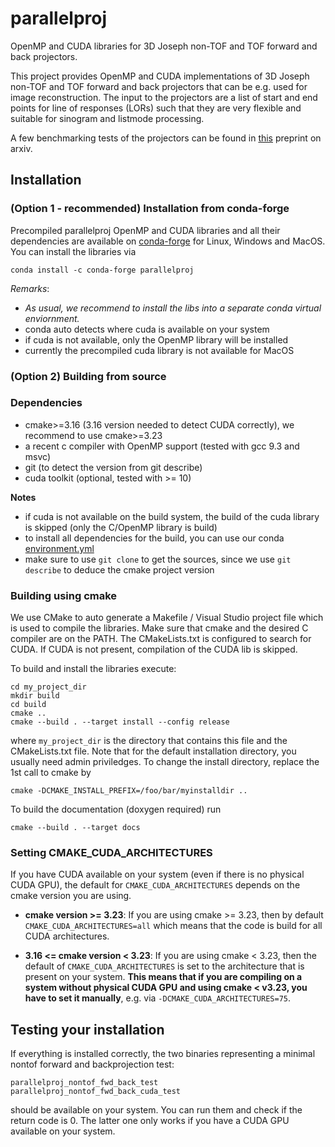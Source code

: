 # parallelproj

OpenMP and CUDA libraries for 3D Joseph non-TOF and TOF forward and back projectors.

This project provides OpenMP and CUDA implementations of 3D Joseph non-TOF and TOF forward and back projectors that can be e.g. used for image reconstruction. The input to the projectors are a list of start and end points for line of responses (LORs) such that they are very flexible and suitable for sinogram and listmode processing.

A few benchmarking tests of the projectors can be found in [this](https://arxiv.org/abs/2212.12519) preprint on arxiv.

## Installation

### (Option 1 - recommended) Installation from conda-forge

Precompiled parallelproj OpenMP and CUDA libraries and all their dependencies are available on [conda-forge](https://github.com/conda-forge/parallelproj-feedstock) 
for Linux, Windows and MacOS. You can install the libraries via
```
conda install -c conda-forge parallelproj
```

*Remarks*:
- *As usual, we recommend to install the libs into a separate conda virtual enviornment.* 
- conda auto detects where cuda is available on your system
- if cuda is not available, only the OpenMP library will be installed
- currently the precompiled cuda library is not available for MacOS


### (Option 2) Building from source

### Dependencies

- cmake>=3.16 (3.16 version needed to detect CUDA correctly), we recommend to use cmake>=3.23
- a recent c compiler with OpenMP support (tested with gcc 9.3 and msvc)
- git (to detect the version from git describe)
- cuda toolkit (optional, tested with >= 10)

**Notes**

- if cuda is not available on the build system, the build of the cuda library is skipped (only the C/OpenMP library is build)
- to install all dependencies for the build, you can use our conda
  [environment.yml](environment.yml)
- make sure to use `git clone` to get the sources, since we use `git describe` to deduce the cmake project version

### Building using cmake

We use CMake to auto generate a Makefile / Visual Studio project file which is used to compile the libraries. Make sure that cmake and the desired C compiler are on the PATH. The CMakeLists.txt is configured to search for CUDA. If CUDA is not present, compilation of the CUDA lib is skipped.

To build and install the libraries execute:

```
cd my_project_dir
mkdir build
cd build
cmake ..
cmake --build . --target install --config release
```

where `my_project_dir` is the directory that contains this file and the CMakeLists.txt file.
Note that for the default installation directory, you usually need admin priviledges.
To change the install directory, replace the 1st call to cmake by

```
cmake -DCMAKE_INSTALL_PREFIX=/foo/bar/myinstalldir ..
```

To build the documentation (doxygen required) run

```
cmake --build . --target docs
```

### Setting CMAKE_CUDA_ARCHITECTURES

If you have CUDA available on your system (even if there is no physical CUDA GPU),
the default for `CMAKE_CUDA_ARCHITECTURES` depends on the cmake version you are using.

- **cmake version >= 3.23**: If you are using cmake >= 3.23, then by default `CMAKE_CUDA_ARCHITECTURES=all` which means that the code is build
  for all CUDA architectures.

- **3.16 <= cmake version < 3.23**: If you are using cmake < 3.23, then the default of `CMAKE_CUDA_ARCHITECTURES` is set to the architecture that is present on your system. **This means that if you are compiling on a system without physical CUDA GPU and using cmake < v3.23, you have to set it manually**, e.g. via `-DCMAKE_CUDA_ARCHITECTURES=75`.

## Testing your installation

If everything is installed correctly, the two binaries representing a minimal nontof forward and backprojection test:
```
parallelproj_nontof_fwd_back_test
parallelproj_nontof_fwd_back_cuda_test
```
should be available on your system. You can run them and check if the return code is 0. The latter one only works if you have a CUDA GPU available on your system.

